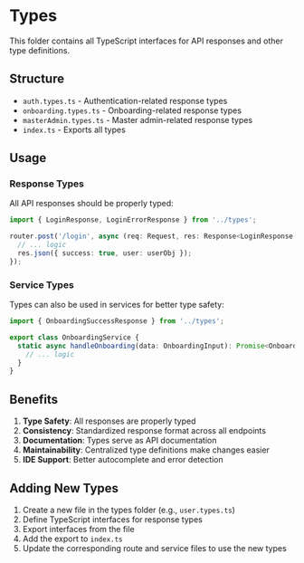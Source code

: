 # Types

This folder contains all TypeScript interfaces for API responses and other type definitions.

## Structure

- `auth.types.ts` - Authentication-related response types
- `onboarding.types.ts` - Onboarding-related response types
- `masterAdmin.types.ts` - Master admin-related response types
- `index.ts` - Exports all types

## Usage

### Response Types

All API responses should be properly typed:

```typescript
import { LoginResponse, LoginErrorResponse } from '../types';

router.post('/login', async (req: Request, res: Response<LoginResponse | LoginErrorResponse>) => {
  // ... logic
  res.json({ success: true, user: userObj });
});
```

### Service Types

Types can also be used in services for better type safety:

```typescript
import { OnboardingSuccessResponse } from '../types';

export class OnboardingService {
  static async handleOnboarding(data: OnboardingInput): Promise<OnboardingSuccessResponse> {
    // ... logic
  }
}
```

## Benefits

1. **Type Safety**: All responses are properly typed
2. **Consistency**: Standardized response format across all endpoints
3. **Documentation**: Types serve as API documentation
4. **Maintainability**: Centralized type definitions make changes easier
5. **IDE Support**: Better autocomplete and error detection

## Adding New Types

1. Create a new file in the types folder (e.g., `user.types.ts`)
2. Define TypeScript interfaces for response types
3. Export interfaces from the file
4. Add the export to `index.ts`
5. Update the corresponding route and service files to use the new types
